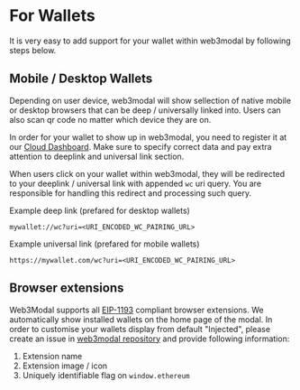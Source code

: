# For Wallets

It is very easy to add support for your wallet within web3modal by following steps below.

## Mobile / Desktop Wallets

Depending on user device, web3modal will show sellection of native mobile or desktop browsers that can be deep / universally linked into. Users can also scan qr code no matter which device they are on.

In order for your wallet to show up in web3modal, you need to register it at our [Cloud Dashboard](https://cloud.walletconnect.com/). Make sure to specify correct data and pay extra attention to deeplink and universal link section.

When users click on your wallet within web3modal, they will be redirected to your deeplink / universal link with appended `wc` uri query. You are responsible for handling this redirect and processing such query.

Example deep link (prefared for desktop wallets)

```
mywallet://wc?uri=<URI_ENCODED_WC_PAIRING_URL>
```

Example universal link (prefared for mobile wallets)

```
https://mywallet.com/wc?uri=<URI_ENCODED_WC_PAIRING_URL>
```

## Browser extensions

Web3Modal supports all [EIP-1193](https://github.com/ethereum/EIPs/blob/master/EIPS/eip-1193.md) compliant browser extensions. We automatically show installed wallets on the home page of the modal. In order to customise your wallets display from default "Injected", please create an issue in [web3modal repository](https://github.com/WalletConnect/web3modal) and provide following information:

1. Extension name
2. Extension image / icon
3. Uniquely identifiable flag on `window.ethereum`
